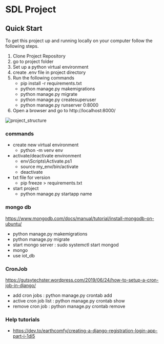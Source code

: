 # SDL Project

## Quick Start

To get this project up and running locally on your computer follow the following steps.

1. Clone Project Repository
2. go to project folder
3. Set up a python virtual environment
4. create .env file in project directory
5. Run the following commands
   - pip install -r requirements.txt
   - python manage.py makemigrations
   - python manage.py migrate
   - python manage.py createsuperuser
   - python manage.py runserver 0:8000
6. Open a browser and go to http://localhost:8000/

![project_structure](https://user-images.githubusercontent.com/25881570/172018369-7c8167d6-cf4e-487b-8e9d-3a1fc51d4e63.png)

### commands

- create new virtual environment
  - python -m venv env
- activate/deactivate environment
  - env\Scripts\Activate.ps1
  - source my_env/bin/activate
  - deactivate
- txt file for version
  - pip freeze > requirements.txt
- start project
  - python manage.py startapp name

### mongo db

https://www.mongodb.com/docs/manual/tutorial/install-mongodb-on-ubuntu/

- python manage.py makemigrations
- python manage.py migrate
- start mongo server : sudo systemctl start mongod
- mongo
- use iot_db

### CronJob

https://gutsytechster.wordpress.com/2019/06/24/how-to-setup-a-cron-job-in-django/

- add cron jobs : python manage.py crontab add
- active cron job list : python manage.py crontab show
- remove cron job : python manage.py crontab remove

### Help tutorials

- https://dev.to/earthcomfy/creating-a-django-registration-login-app-part-i-1di5
